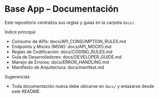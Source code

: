 # Base App – Documentación

Este repositorio centraliza sus reglas y guías en la carpeta `docs/`.

Índice principal
- Consumo de APIs: docs/API_CONSUMPTION_RULES.md
- Endpoints y Mocks (MSW): docs/API_MOCKS.md
- Reglas de Codificación: docs/CODING_RULES.md
- Guía de Desarrolladores: docs/DEVELOPER_GUIDE.md
- Manejo de Errores: docs/ERROR_HANDLING.md
- Manifiesto de Arquitectura: docs/manifest.md

Sugerencias
- Toda documentación nueva debe ubicarse en `docs/` y enlazarse desde este README.
